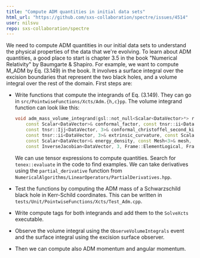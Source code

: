 ```yaml
---
title: "Compute ADM quantities in initial data sets"
html_url: "https://github.com/sxs-collaboration/spectre/issues/4514"
user: nilsvu
repo: sxs-collaboration/spectre
---
```


We need to compute ADM quantities in our initial data sets to understand the physical properties of the data that we're evolving. To learn about ADM quantities, a good place to start is chapter 3.5 in the book "Numerical Relativity" by Baumgarte & Shapiro. For example, we want to compute M_ADM by Eq. (3.149) in the book. It involves a surface integral over the excision boundaries that represent the two black holes, and a volume integral over the rest of the domain. First steps are:

- Write functions that compute the integrands of Eq. (3.149). They can go in `src/PointwiseFunctions/Xcts/Adm.{h,c}pp`. The volume integrand function can look like this:

  ```cpp
  void adm_mass_volume_integrand(gsl::not_null<Scalar<DataVector>*> result,
      const Scalar<DataVector>& conformal_factor, const tnsr::ii<DataVector, 3>& conformal_metric,
      const tnsr::Ijj<DataVector, 3>& conformal_christoffel_second_kind, const Scalar<DataVector>& conformal_ricci_scalar,
      const tnsr::ii<DataVector, 3>& extrinsic_curvature, const Scalar<DataVector>& trace_extrinsic_curvature,
      const Scalar<DataVector>& energy_density, const Mesh<3>& mesh,
      const InverseJacobian<DataVector, 3, Frame::ElementLogical, Frame::Inertial>& inv_jacobian);
  ```
  
  We can use tensor expressions to compute quantities. Search for `tenex::evaluate` in the code to find examples. We can take derivatives using the `partial_derivative` function from `NumericalAlgorithms/LinearOperators/PartialDerivatives.hpp`.

- Test the functions by computing the ADM mass of a Schwarzschild black hole in Kerr-Schild coordinates. This can be written in `tests/Unit/PointwiseFunctions/Xcts/Test_Adm.cpp`.
- Write compute tags for both integrands and add them to the `SolveXcts` executable.
- Observe the volume integral using the `ObserveVolumeIntegrals` event and the surface integral using the excision surface observer.
- Then we can compute also ADM momentum and angular momentum.